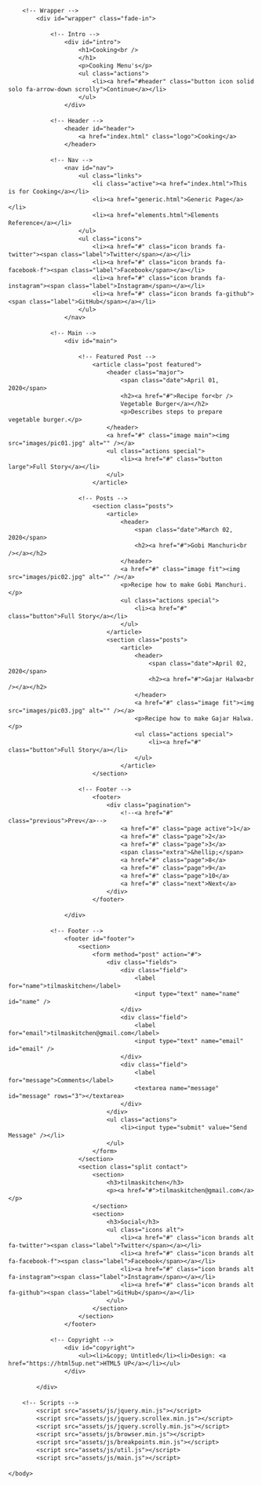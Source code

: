 <!DOCTYPE HTML>
<!--
	Cooking blog to share all my cooking receipes
-->
<html>
	<head>
		<title>Lets get Creative with Cooking</title>
		<meta charset="utf-8" />
		<meta name="viewport" content="width=device-width, initial-scale=1, user-scalable=no" />
		<link rel="stylesheet" href="assets/css/main.css" />
		<noscript><link rel="stylesheet" href="assets/css/noscript.css" /></noscript>
	</head>
	<body class="is-preload">

		<!-- Wrapper -->
			<div id="wrapper" class="fade-in">

				<!-- Intro -->
					<div id="intro">
						<h1>Cooking<br />
						</h1>
						<p>Cooking Menu's</p>
						<ul class="actions">
							<li><a href="#header" class="button icon solid solo fa-arrow-down scrolly">Continue</a></li>
						</ul>
					</div>

				<!-- Header -->
					<header id="header">
						<a href="index.html" class="logo">Cooking</a>
					</header>

				<!-- Nav -->
					<nav id="nav">
						<ul class="links">
							<li class="active"><a href="index.html">This is for Cooking</a></li>
							<li><a href="generic.html">Generic Page</a></li>
							<li><a href="elements.html">Elements Reference</a></li>
						</ul>
						<ul class="icons">
							<li><a href="#" class="icon brands fa-twitter"><span class="label">Twitter</span></a></li>
							<li><a href="#" class="icon brands fa-facebook-f"><span class="label">Facebook</span></a></li>
							<li><a href="#" class="icon brands fa-instagram"><span class="label">Instagram</span></a></li>
							<li><a href="#" class="icon brands fa-github"><span class="label">GitHub</span></a></li>
						</ul>
					</nav>

				<!-- Main -->
					<div id="main">

						<!-- Featured Post -->
							<article class="post featured">
								<header class="major">
									<span class="date">April 01, 2020</span>
									<h2><a href="#">Recipe for<br />
									Vegetable Burger</a></h2>
									<p>Describes steps to prepare vegetable burger.</p>
								</header>
								<a href="#" class="image main"><img src="images/pic01.jpg" alt="" /></a>
								<ul class="actions special">
									<li><a href="#" class="button large">Full Story</a></li>
								</ul>
							</article>

						<!-- Posts -->
							<section class="posts">
								<article>
									<header>
										<span class="date">March 02, 2020</span>
										<h2><a href="#">Gobi Manchuri<br /></a></h2>
									</header>
									<a href="#" class="image fit"><img src="images/pic02.jpg" alt="" /></a>
									<p>Recipe how to make Gobi Manchuri.</p>
									<ul class="actions special">
										<li><a href="#" class="button">Full Story</a></li>
									</ul>
								</article>
								<section class="posts">
									<article>
										<header>
											<span class="date">April 02, 2020</span>
											<h2><a href="#">Gajar Halwa<br /></a></h2>
										</header>
										<a href="#" class="image fit"><img src="images/pic03.jpg" alt="" /></a>
										<p>Recipe how to make Gajar Halwa.</p>
										<ul class="actions special">
											<li><a href="#" class="button">Full Story</a></li>
										</ul>
									</article>								
							</section>

						<!-- Footer -->
							<footer>
								<div class="pagination">
									<!--<a href="#" class="previous">Prev</a>-->
									<a href="#" class="page active">1</a>
									<a href="#" class="page">2</a>
									<a href="#" class="page">3</a>
									<span class="extra">&hellip;</span>
									<a href="#" class="page">8</a>
									<a href="#" class="page">9</a>
									<a href="#" class="page">10</a>
									<a href="#" class="next">Next</a>
								</div>
							</footer>

					</div>

				<!-- Footer -->
					<footer id="footer">
						<section>
							<form method="post" action="#">
								<div class="fields">
									<div class="field">
										<label for="name">tilmaskitchen</label>
										<input type="text" name="name" id="name" />
									</div>
									<div class="field">
										<label for="email">tilmaskitchen@gmail.com</label>
										<input type="text" name="email" id="email" />
									</div>
									<div class="field">
										<label for="message">Comments</label>
										<textarea name="message" id="message" rows="3"></textarea>
									</div>
								</div>
								<ul class="actions">
									<li><input type="submit" value="Send Message" /></li>
								</ul>
							</form>
						</section>
						<section class="split contact">
							<section>
								<h3>tilmaskitchen</h3>
								<p><a href="#">tilmaskitchen@gmail.com</a></p>
							</section>
							<section>
								<h3>Social</h3>
								<ul class="icons alt">
									<li><a href="#" class="icon brands alt fa-twitter"><span class="label">Twitter</span></a></li>
									<li><a href="#" class="icon brands alt fa-facebook-f"><span class="label">Facebook</span></a></li>
									<li><a href="#" class="icon brands alt fa-instagram"><span class="label">Instagram</span></a></li>
									<li><a href="#" class="icon brands alt fa-github"><span class="label">GitHub</span></a></li>
								</ul>
							</section>
						</section>
					</footer>

				<!-- Copyright -->
					<div id="copyright">
						<ul><li>&copy; Untitled</li><li>Design: <a href="https://html5up.net">HTML5 UP</a></li></ul>
					</div>

			</div>

		<!-- Scripts -->
			<script src="assets/js/jquery.min.js"></script>
			<script src="assets/js/jquery.scrollex.min.js"></script>
			<script src="assets/js/jquery.scrolly.min.js"></script>
			<script src="assets/js/browser.min.js"></script>
			<script src="assets/js/breakpoints.min.js"></script>
			<script src="assets/js/util.js"></script>
			<script src="assets/js/main.js"></script>

	</body>
</html>
